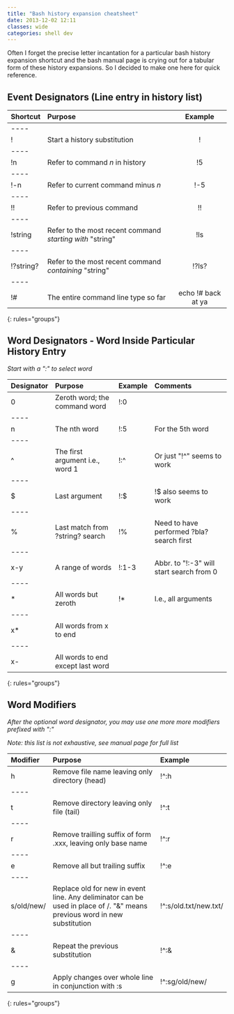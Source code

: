 ```yaml
---
title: "Bash history expansion cheatsheet"
date: 2013-12-02 12:11
classes: wide
categories: shell dev
---
```


Often I forget the precise letter incantation for a particular 
bash history expansion shortcut and the bash manual page is crying out
for a tabular form of these history expansions. So I decided to make 
one here for quick reference.

## Event Designators (Line entry in history list)

| Shortcut | Purpose | Example |
|:---------|:---------|:---------:|
|----
| ! | Start a history substitution | ! |
|----
| !n | Refer to command *n* in history | !5 |
|----
| !-n | Refer to current command minus *n* | !-5 |
|----
| !! | Refer to previous command | !! |
|----
| !string | Refer to the most recent command *starting with* "string" | !ls |
|----
| !?string? | Refer to the most recent command *containing* "string" | !?ls? |
|----
| !# | The entire command line type so far | echo !# back at ya |
{: rules="groups"}

## Word Designators - Word Inside Particular History Entry

*Start with a ":" to select word*

| Designator | Purpose | Example | Comments | 
|:-----------|:---------|:---------|:----------|
| 0 | Zeroth word; the command word | !:0 | |
|----
| n | The nth word | !:5 | For the 5th word | 
|----
| ^ | The first argument i.e., word 1 | !:^ | Or just "!^" seems to work |
|----
| $ | Last argument | !:$ | !$ also seems to work |
|----
| % | Last match from ?string? search | !% | Need to have performed ?bla? search first |
|----
| x-y | A range of words | !:1-3 | Abbr. to "!:-3" will start search from 0 |
|----
| \* | All words but zeroth | !\* | I.e., all arguments |
|----
| x\* | All words from x to end | | 
|----
| x- | All words to end except last word | |
{: rules="groups"}

## Word Modifiers

*After the optional word designator, you may use one more more modifiers prefixed with ":"*

_Note: this list is not exhaustive, see manual page for full list_

| Modifier | Purpose | Example |
|:----------|:---------|:---------|
| h | Remove file name leaving only directory (head) | !^:h |
|----
| t | Remove directory leaving only file (tail) | !^:t |
|----
| r | Remove trailling suffix of form .xxx, leaving only base name | !^:r |
|----
| e | Remove all but trailing suffix | !^:e |
|----
| s/old/new/ | Replace old for new in event line. Any deliminator can be used in place of /. "&" means previous word in new substitution | !^:s/old.txt/new.txt/ |
|----
| & | Repeat the previous substitution | !^:& |
|----
| g | Apply changes over whole line in conjunction with :s | !^:sg/old/new/ |
{: rules="groups"}
